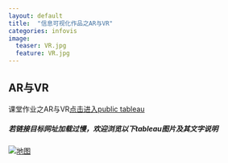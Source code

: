 ```yaml
---
layout: default
title:  "信息可视化作品之AR与VR"
categories: infovis 
image:
  teaser: VR.jpg
  feature: VR.jpg
---
```


## AR与VR
课堂作业之AR与VR[点击进入public tableau](https://public.tableau.com/profile/.8478#!/vizhome/ARVR_4/sheet0?publish=yes)

##### 若链接目标网址加载过慢，欢迎浏览以下tableau图片及其文字说明

<div class='tableauPlaceholder' id='viz1515264768208' style='position: relative'>
        <noscript><a href='#'><img alt='地图 ' src='https:&#47;&#47;public.tableau.com&#47;static&#47;images&#47;AR&#47;ARVR_4&#47;sheet0&#47;1_rss.png' style='border: none' /></a>
        </noscript>
        <object class='tableauViz'  style='display:none;'><param name='host_url' value='https%3A%2F%2Fpublic.tableau.com%2F' /> <param name='embed_code_version' value='3' /> <param name='site_root' value='' /><param name='name' value='ARVR_4&#47;sheet0' /><param name='tabs' value='no' /><param name='toolbar' value='yes' /><param name='static_image' value='https:&#47;&#47;public.tableau.com&#47;static&#47;images&#47;AR&#47;ARVR_4&#47;sheet0&#47;1.png' /> <param name='animate_transition' value='yes' /><param name='display_static_image' value='yes' /><param name='display_spinner' value='yes' /><param name='display_overlay' value='yes' /><param name='display_count' value='yes' /><param name='filter' value='publish=yes' />
        </object>
</div>                
<script type='text/javascript'>                    var divElement = document.getElementById('viz1515264768208');                    var vizElement = divElement.getElementsByTagName('object')[0];                    vizElement.style.width='90%';vizElement.style.height=(divElement.offsetWidth*0.75)+'px';                    var scriptElement = document.createElement('script');                    scriptElement.src = 'https://public.tableau.com/javascripts/api/viz_v1.js';                    vizElement.parentNode.insertBefore(scriptElement, vizElement);                
</script>
